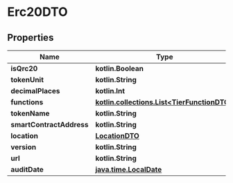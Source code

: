 
# Erc20DTO

## Properties
Name | Type | Description | Notes
------------ | ------------- | ------------- | -------------
**isQrc20** | **kotlin.Boolean** |  |  [optional]
**tokenUnit** | **kotlin.String** |  |  [optional]
**decimalPlaces** | **kotlin.Int** |  |  [optional]
**functions** | [**kotlin.collections.List&lt;TierFunctionDTO&gt;**](TierFunctionDTO.md) |  |  [optional]
**tokenName** | **kotlin.String** |  |  [optional]
**smartContractAddress** | **kotlin.String** |  |  [optional]
**location** | [**LocationDTO**](LocationDTO.md) |  |  [optional]
**version** | **kotlin.String** |  |  [optional]
**url** | **kotlin.String** |  |  [optional]
**auditDate** | [**java.time.LocalDate**](java.time.LocalDate.md) |  |  [optional]



